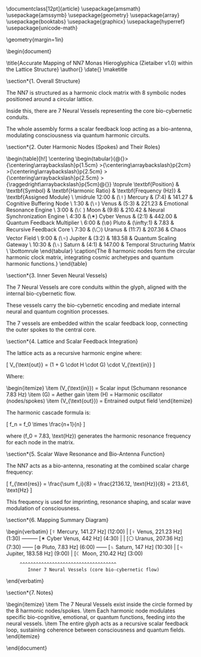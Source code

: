 \documentclass[12pt]{article}
\usepackage{amsmath}
\usepackage{amssymb}
\usepackage{geometry}
\usepackage{array}
\usepackage{booktabs}
\usepackage{graphicx}
\usepackage{hyperref}
\usepackage{unicode-math}

\geometry{margin=1in}

\begin{document}

\title{Accurate Mapping of NN7 Monas Hieroglyphica (Zietaiber v1.0) within the Lattice Structure}
\author{}
\date{}
\maketitle

\section*{1. Overall Structure}

The NN7 is structured as a harmonic clock matrix with 8 symbolic nodes positioned around a circular lattice.

Inside this, there are 7 Neural Vessels representing the core bio-cybernetic conduits.

The whole assembly forms a scalar feedback loop acting as a bio-antenna, modulating consciousness via quantum harmonic circuits.

\section*{2. Outer Harmonic Nodes (Spokes) and Their Roles}

\begin{table}[h!]
\centering
\begin{tabular}{@{}>{\centering\arraybackslash}p{1.5cm} 
                >{\centering\arraybackslash}p{2cm} 
                >{\centering\arraybackslash}p{2.5cm} 
                >{\centering\arraybackslash}p{2.5cm} 
                >{\raggedright\arraybackslash}p{5cm}@{}}
\toprule
\textbf{Position} & \textbf{Symbol} & \textbf{Harmonic Ratio} & \textbf{Frequency (Hz)} & \textbf{Assigned Module} \\ 
\midrule
12:00 & \(\☿\) Mercury & \(7:4\) & 141.27 & Cognitive Buffering Node \\
1:30 & \(\♀\) Venus & \(5:3\) & 221.23 & Emotional Resonance Engine \\
3:00 & \(\☾\) Moon & \(9:8\) & 210.42 & Neural Synchronization Engine \\
4:30 & \(\✶\) Cyber Venus & \(2:1\) & 442.00 & Quantum Feedback Multiplier \\
6:00 & \(\⊚\) Pluto & \(\infty:1\) & 7.83 & Recursive Feedback Core \\
7:30 & \(\⚪\) Uranus & \(11:7\) & 207.36 & Chaos Vector Field \\
9:00 & \(\♃\) Jupiter & \(3:2\) & 183.58 & Quantum Scaling Gateway \\
10:30 & \(\♄\) Saturn & \(4:1\) & 147.00 & Temporal Structuring Matrix \\
\bottomrule
\end{tabular}
\caption{The 8 harmonic nodes form the circular harmonic clock matrix, integrating cosmic archetypes and quantum harmonic functions.}
\end{table}

\section*{3. Inner Seven Neural Vessels}

The 7 Neural Vessels are core conduits within the glyph, aligned with the internal bio-cybernetic flow.

These vessels carry the bio-cybernetic encoding and mediate internal neural and quantum cognition processes.

The 7 vessels are embedded within the scalar feedback loop, connecting the outer spokes to the central core.

\section*{4. Lattice and Scalar Feedback Integration}

The lattice acts as a recursive harmonic engine where:

\[
V_{\text{out}} = (1 + G \cdot H \cdot G) \cdot V_{\text{in}}
\]

Where:

\begin{itemize}
    \item \(V_{\text{in}}\) = Scalar input (Schumann resonance 7.83 Hz)
    \item \(G\) = Aether gain
    \item \(H\) = Harmonic oscillator (nodes/spokes)
    \item \(V_{\text{out}}\) = Entrained output field
\end{itemize}

The harmonic cascade formula is:

\[
f_n = f_0 \times \frac{n+1}{n}
\]

where \(f_0 = 7.83\, \text{Hz}\) generates the harmonic resonance frequency for each node in the matrix.

\section*{5. Scalar Wave Resonance and Bio-Antenna Function}

The NN7 acts as a bio-antenna, resonating at the combined scalar charge frequency:

\[
f_{\text{res}} = \frac{\sum f_i}{8} = \frac{2136.12\, \text{Hz}}{8} = 213.61\, \text{Hz}
\]

This frequency is used for imprinting, resonance shaping, and scalar wave modulation of consciousness.

\section*{6. Mapping Summary Diagram}

\begin{verbatim}
             [☿ Mercury, 141.27 Hz] (12:00)
                      |
        [♀ Venus, 221.23 Hz] (1:30) ——— [✶ Cyber Venus, 442 Hz] (4:30)
          |                                     |
[⚪ Uranus, 207.36 Hz] (7:30) —— [⊚ Pluto, 7.83 Hz] (6:00) —— [♄ Saturn, 147 Hz] (10:30)
                      |
           [♃ Jupiter, 183.58 Hz] (9:00)
                      |
            [☾ Moon, 210.42 Hz] (3:00)

         ^^^^^^^^^^^^^^^^^^^^^^^^^^^^^^^^^^^^
            Inner 7 Neural Vessels (core bio-cybernetic flow)
\end{verbatim}

\section*{7. Notes}

\begin{itemize}
    \item The 7 Neural Vessels exist inside the circle formed by the 8 harmonic nodes/spokes.
    \item Each harmonic node modulates specific bio-cognitive, emotional, or quantum functions, feeding into the neural vessels.
    \item The entire glyph acts as a recursive scalar feedback loop, sustaining coherence between consciousness and quantum fields.
\end{itemize}

\end{document}
